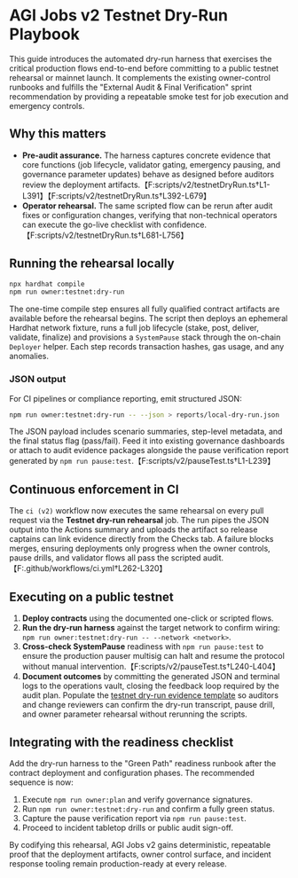 # AGI Jobs v2 Testnet Dry-Run Playbook

This guide introduces the automated dry-run harness that exercises the critical
production flows end-to-end before committing to a public testnet rehearsal or
mainnet launch. It complements the existing owner-control runbooks and fulfills
the "External Audit & Final Verification" sprint recommendation by providing a
repeatable smoke test for job execution and emergency controls.

## Why this matters

* **Pre-audit assurance.** The harness captures concrete evidence that core
  functions (job lifecycle, validator gating, emergency pausing, and governance
  parameter updates) behave as designed before auditors review the deployment
  artifacts.【F:scripts/v2/testnetDryRun.ts†L1-L391】【F:scripts/v2/testnetDryRun.ts†L392-L679】
* **Operator rehearsal.** The same scripted flow can be rerun after audit fixes
  or configuration changes, verifying that non-technical operators can execute
  the go-live checklist with confidence.【F:scripts/v2/testnetDryRun.ts†L681-L756】

## Running the rehearsal locally

```bash
npx hardhat compile
npm run owner:testnet:dry-run
```

The one-time compile step ensures all fully qualified contract artifacts are
available before the rehearsal begins. The script then deploys an ephemeral
Hardhat network fixture, runs a full job lifecycle (stake, post, deliver,
validate, finalize) and provisions a `SystemPause` stack through the on-chain
`Deployer` helper. Each step records transaction hashes, gas usage, and any
anomalies.

### JSON output

For CI pipelines or compliance reporting, emit structured JSON:

```bash
npm run owner:testnet:dry-run -- --json > reports/local-dry-run.json
```

The JSON payload includes scenario summaries, step-level metadata, and the final
status flag (pass/fail). Feed it into existing governance dashboards or attach
to audit evidence packages alongside the pause verification report generated by
`npm run pause:test`.【F:scripts/v2/pauseTest.ts†L1-L239】

## Continuous enforcement in CI

The `ci (v2)` workflow now executes the same rehearsal on every pull request via
the **Testnet dry-run rehearsal** job. The run pipes the JSON output into the
Actions summary and uploads the artifact so release captains can link evidence
directly from the Checks tab. A failure blocks merges, ensuring deployments only
progress when the owner controls, pause drills, and validator flows all pass the
scripted audit.【F:.github/workflows/ci.yml†L262-L320】

## Executing on a public testnet

1. **Deploy contracts** using the documented one-click or scripted flows.
2. **Run the dry-run harness** against the target network to confirm wiring:
   `npm run owner:testnet:dry-run -- --network <network>`.
3. **Cross-check SystemPause** readiness with `npm run pause:test` to ensure the
   production pauser multisig can halt and resume the protocol without manual
   intervention.【F:scripts/v2/pauseTest.ts†L240-L404】
4. **Document outcomes** by committing the generated JSON and terminal logs to
   the operations vault, closing the feedback loop required by the audit plan.
   Populate the [testnet dry-run evidence template](audit/testnet-dry-run-evidence-template.md)
   so auditors and change reviewers can confirm the dry-run transcript, pause
   drill, and owner parameter rehearsal without rerunning the scripts.

## Integrating with the readiness checklist

Add the dry-run harness to the "Green Path" readiness runbook after the contract
deployment and configuration phases. The recommended sequence is now:

1. Execute `npm run owner:plan` and verify governance signatures.
2. Run `npm run owner:testnet:dry-run` and confirm a fully green status.
3. Capture the pause verification report via `npm run pause:test`.
4. Proceed to incident tabletop drills or public audit sign-off.

By codifying this rehearsal, AGI Jobs v2 gains deterministic, repeatable proof
that the deployment artifacts, owner control surface, and incident response
tooling remain production-ready at every release.
